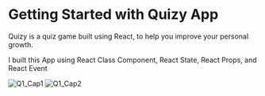 # Getting Started with Quizy App

Quizy is a quiz game built using React, to help you improve your personal growth.

I built this App using React Class Component, React State, React Props, and React Event

![Q1_Cap1](https://user-images.githubusercontent.com/43505777/107290920-f7987080-6a2c-11eb-8a37-72e09d3b4986.gif)
![Q1_Cap2](https://user-images.githubusercontent.com/43505777/107290927-fb2bf780-6a2c-11eb-976a-5e2d9c2d0b8d.gif)
